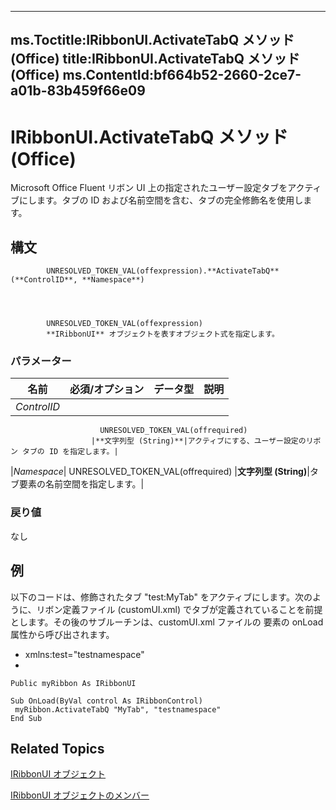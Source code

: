 

---
ms.Toctitle:IRibbonUI.ActivateTabQ メソッド (Office)
title:IRibbonUI.ActivateTabQ メソッド (Office)
ms.ContentId:bf664b52-2660-2ce7-a01b-83b459f66e09
---
# IRibbonUI.ActivateTabQ メソッド (Office)




Microsoft Office Fluent リボン UI 上の指定されたユーザー設定タブをアクティブにします。タブの ID および名前空間を含む、タブの完全修飾名を使用します。

## 構文

            UNRESOLVED_TOKEN_VAL(offexpression).**ActivateTabQ**(**ControlID**, **Namespace**)




            UNRESOLVED_TOKEN_VAL(offexpression)
            **IRibbonUI** オブジェクトを表すオブジェクト式を指定します。

### パラメーター

|**名前**|**必須/オプション**|**データ型**|**説明**|
|---|---|---|---|
|*ControlID*|
                        UNRESOLVED_TOKEN_VAL(offrequired)
                      |**文字列型 (String)**|アクティブにする、ユーザー設定のリボン タブの ID を指定します。|
|*Namespace*|
                        UNRESOLVED_TOKEN_VAL(offrequired)
                      |**文字列型 (String)**|タブ要素の名前空間を指定します。|



### 戻り値
なし





## 例
以下のコードは、修飾されたタブ "test:MyTab" をアクティブにします。次のように、リボン定義ファイル (customUI.xml) でタブが定義されていることを前提とします。その後のサブルーチンは、customUI.xml ファイルの <customUI> 要素の onLoad 属性から呼び出されます。

- xmlns:test="testnamespace"
- <tab idQ="test:MyTab" >


```vba
Public myRibbon As IRibbonUI 
 
Sub OnLoad(ByVal control As IRibbonControl) 
 myRibbon.ActivateTabQ "MyTab", "testnamespace" 
End Sub
```




## Related Topics

[IRibbonUI オブジェクト](d323aa21-de74-e821-c914-db71ef3b9c5e.md)

[IRibbonUI オブジェクトのメンバー](c6f6ec3b-3132-da29-ea08-70f20923d013.md)




